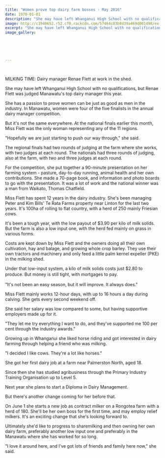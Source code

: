```yaml
---
title: "Women prove top dairy farm bosses - May 2016"
date: 1970-01-01
description: "She may have left Whanganui High School with no qualifications, but Renae Flett was judged Manawatu's top dairy manager this year, Wanganui Chronicle article on 26/5/16..."
image: http://c1940652.r52.cf0.rackcdn.com/57464c03b8d39a469d001498/ex-stud-Fenae-Flett-Manawatus-top-dairy-manager-Chron-26.5.16.jpg
excerpt: "She may have left Whanganui High School with no qualifications, but Renae Flett was judged Manawatu's top dairy manager this year, Wanganui Chronicle article on 26/5/16..."
image_gallery:
    
    
    
    
    
---
```


<p><span><br /></span></p>
<p><span>MILKING TIME: Dairy manager Renae Flett at work in the shed.</span></p>
<p>She may have left Whanganui High School with no qualifications, but Renae Flett was judged Manawatu's top dairy manager this year.</p>
<p>She has a passion to prove women can be just as good as men in the industry. In Manawatu, women were four of the five finalists in the annual dairy manager competition.</p>
<p>But it's not the same everywhere. At the national finals earlier this month, Miss Flett was the only woman representing any of the 11 regions.</p>
<p>"Hopefully we are just starting to push our way through," she said.</p>
<p>The regional finals had two rounds of judging at the farm where she works, with two judges at each round. The nationals had three rounds of judging, also at the farm, with two and three judges at each round.</p>
<p>For the competition, she put together a 90-minute presentation on her farming system - pasture, day-to-day running, animal health and her own contributions. She made a 70-page book, and information and photo boards to go with the presentation. It was a lot of work and the national winner was a man from Waikato, Thomas Chatfield.</p>
<p>Miss Flett has spent 12 years in the dairy industry. She's been managing Peter and Kim Bills' Te Rata Farms property near Linton for the last two years. It's 100ha of rolling to flat country, with a herd of 250 mainly Friesian cows.</p>
<p>It's been a tough year, with the low payout of $3.90 per kilo of milk solids. But the farm is also a low input one, with the herd fed mainly on grass in various forms.</p>
<p>Costs are kept down by Miss Flett and the owners doing all their own cultivation, hay and balage, and growing whole crop barley. They use their own tractors and machinery and only feed a little palm kernel expeller (PKE) in the milking shed.</p>
<p>Under that low-input system, a kilo of milk solids costs just $2.80 to produce. But money is still tight, with mortgages to pay.<span style="line-height: 1.5;">&nbsp;</span></p>
<p>"It's not been an easy season, but it will improve. It always does."</p>
<p>Miss Flett mainly works 12-hour days, with up to 16 hours a day during calving. She gets every second weekend off.</p>
<p>She said her salary was low compared to some, but having supportive employers made up for it.</p>
<p>"They let me try everything I want to do, and they've supported me 100 per cent through the industry awards."</p>
<p>Growing up in Whanganui she liked horse riding and got interested in dairy farming through helping a friend who was milking.</p>
<p>"I decided I like cows. They're a lot like horses."</p>
<p>She got her first dairy job at a farm near Palmerston North, aged 18.</p>
<p>Since then she has studied agribusiness through the Primary Industry Training Organisation up to Level 5.</p>
<p>Next year she plans to start a Diploma in Dairy Management.</p>
<p>But there's another change coming for her before that.</p>
<p>On June 1 she starts a new job as contract milker on a Rongotea farm with a herd of 180. She'll be her own boss for the first time, and may employ relief milkers. It's an exciting change that she's looking forward to.</p>
<p>Ultimately she'd like to progress to sharemilking and then owning her own dairy farm, preferably another low input one and preferably in the Manawatu where she has worked for so long.</p>
<p>"I love it around here, and I've got lots of friends and family here now," she said.</p>

